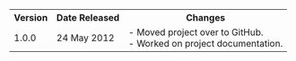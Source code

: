 <table width='100%'>
  <tr>
    <th>Version</th>
    <th>Date Released</th>
    <th>Changes</th>
  </tr>
  <tr>
    <td>1.0.0</td>
    <td>24 May 2012</td>
    <td>
      - Moved project over to GitHub.<br/>
      - Worked on project documentation.
    </td>
  </tr>
</table>
